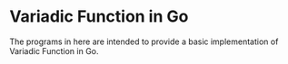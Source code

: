 # Variadic Function in Go
The programs in here are intended to provide a basic implementation of Variadic Function in Go.